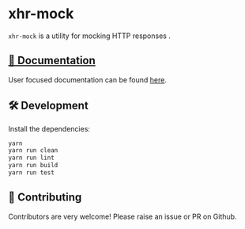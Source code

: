# xhr-mock

`xhr-mock` is a utility for mocking HTTP responses .

## [📖 Documentation](./packages/xhr-mock)

User focused documentation can be found [here](./packages/xhr-mock).

## 🛠 Development

Install the dependencies:

```bash
yarn
yarn run clean
yarn run lint
yarn run build
yarn run test
```

## 🎁 Contributing

Contributors are very welcome! Please raise an issue or PR on Github.
